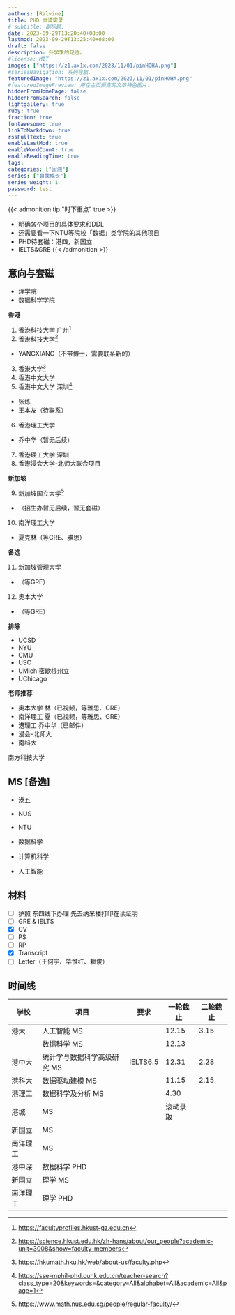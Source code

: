 ```yaml
---
authors: [Ralvine]
title: PHD 申请实录
# subtitle: 副标题.
date: 2023-09-29T13:20:40+08:00
lastmod: 2023-09-29T13:25:40+08:00
draft: false
description: 升学季的足迹。
#license: MIT
images: ["https://z1.ax1x.com/2023/11/01/pinHOHA.png"]
#seriesNavigation: 系列导航.
featuredImage: "https://z1.ax1x.com/2023/11/01/pinHOHA.png"
#featuredImagePreview: 用在主页预览的文章特色图片.
hiddenFromHomePage: false
hiddenFromSearch: false
lightgallery: true
ruby: true
fraction: true
fontawesome: true
linkToMarkdown: true
rssFullText: true
enableLastMod: true
enableWordCount: true
enableReadingTime: true
tags: 
categories: ["回溯"]
series: ["自我成长"]
series_weight: 1
password: test
---
```


<!--more-->

{{< admonition tip "时下重点" true >}}
- 明确各个项目的具体要求和DDL
- 还需要看一下NTU等院校「数据」类学院的其他项目
- PHD待套磁：港四，新国立
- IELTS&GRE
{{< /admonition >}}

## 意向与套磁

- 理学院
- 数据科学学院

**香港**

1. 香港科技大学 广州[^1]
2. 香港科技大学[^2]
- YANGXIANG（不带博士，需要联系新的）
3. 香港大学[^3]
4. 香港中文大学
5. 香港中文大学 深圳[^4]
- 张炼
- 王本友（待联系）
6. 香港理工大学
- 乔中华（暂无后续）
7. 香港理工大学 深圳
8. 香港浸会大学-北师大联合项目

**新加坡**

9. 新加坡国立大学[^5]
- （招生办暂无后续，暂无套磁）
10. 南洋理工大学
- 夏克林（等GRE、雅思）

**备选**

11. 新加坡管理大学
- （等GRE）
12. 奥本大学
- （等GRE）

**排除**

- UCSD
- NYU
- CMU
- USC
- UMich 密歇根州立
- UChicago

**老师推荐**
- 奥本大学 林（已视频，等雅思、GRE）
- 南洋理工 夏（已视频，等雅思、GRE）
- 港理工 乔中华（已邮件）
- 浸会-北师大
- 南科大

南方科技大学

## MS [备选]

- 港五
- NUS
- NTU

- 数据科学
- 计算机科学
- 人工智能

## 材料

- [ ] 护照 东四线下办理 先去纳米楼打印在读证明
- [ ] GRE & IELTS
- [x] CV
- [ ] PS
- [ ] RP
- [x] Transcript
- [ ] Letter（王何宇、毕惟红、赖俊）

## 时间线

|学校|项目|要求|一轮截止|二轮截止|
|---|---|----|--------|-------|
|港大|人工智能 MS||12.15|3.15|
||数据科学 MS||12.13||
|港中大|统计学与数据科学高级研究 MS|IELTS6.5|12.31|2.28|
|港科大|数据驱动建模 MS||11.15|2.15|
|港理工|数据科学及分析 MS||4.30||
|港城|MS||滚动录取||
|新国立|MS||||
|南洋理工|MS||||
|港中深|数据科学 PHD||||
|新国立|理学 MS||||
|南洋理工|理学 PHD||||

[^1]: https://facultyprofiles.hkust-gz.edu.cn
[^2]: https://science.hkust.edu.hk/zh-hans/about/our_people?academic-unit=3008&show=faculty-members
[^3]: https://hkumath.hku.hk/web/about-us/faculty.php
[^4]: https://sse-mphil-phd.cuhk.edu.cn/teacher-search?class_type=20&keywords=&category=All&alphabet=All&academic=All&page=1
[^5]: https://www.math.nus.edu.sg/people/regular-faculty/

